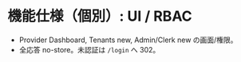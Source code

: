 # 機能仕様（個別）: UI / RBAC

- Provider Dashboard, Tenants new, Admin/Clerk new の画面/権限。
- 全応答 no-store。未認証は `/login` へ 302。
